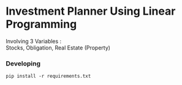 # Investment Planner Using Linear Programming
Involving 3 Variables :  
Stocks, Obligation, Real Estate (Property)
### Developing
``` pip install -r requirements.txt ```
